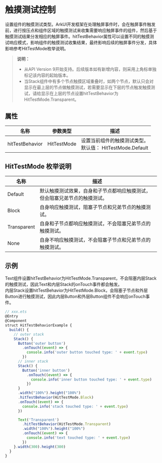 # 触摸测试控制

设置组件的触摸测试类型。ArkUI开发框架在处理触屏事件时，会在触屏事件触发前，进行按压点和组件区域的触摸测试来收集需要响应触屏事件的组件，然后基于触摸测试结果分发相应的触屏事件。hitTestBehavior属性可以设置不同的触摸测试响应模式，影响组件的触摸测试收集结果，最终影响后续的触屏事件分发，具体影响参考HitTestMode枚举说明。

>  **说明：**
>  - 从API Version 9开始支持。后续版本如有新增内容，则采用上角标单独标记该内容的起始版本。
>  - 当Stack组件中有多个节点触摸区域重叠时，如两个节点，默认只会对显示在最上层的节点做触摸测试，若需要显示在下层的节点触发触摸测试，请给显示在上层的节点设置hitTestBehavior为HitTestMode.Transparent。


## 属性

| **名称**               | **参数类型**     | **描述**                                  |
| -------------------- | -------- | ---------------------------------------- |
| hitTestBehavior      | HitTestMode  | 设置当前组件的触摸测试类型。<br>默认值： HitTestMode.Default |

## HitTestMode 枚举说明

  | 名称          | 描述                                       |
  | ------------| ----------------------------------------- |
  | Default     | 默认触摸测试效果，自身和子节点都响应触摸测试，但会阻塞兄弟节点的触摸测试。 |
  | Block       | 自身响应触摸测试，阻塞子节点和兄弟节点的触摸测试。 |
  | Transparent | 自身和子节点都响应触摸测试，不会阻塞兄弟节点的触摸测试。 |
  | None        | 自身不响应触摸测试，不会阻塞子节点和兄弟节点的触摸测试。 |


## 示例

Text组件设置hitTestBehavior为HitTestMode.Transparent，不会阻塞内层Stack的触摸测试，因此Text和内层Stack的onTouch事件都会触发。  
内层Stack设置hitTestBehavior为HitTestMode.Block，会阻塞子节点和外层Button进行触摸测试，因此内层Button和外层Button组件不会响应onTouch事件。

```ts
// xxx.ets
@Entry
@Component
struct HitTestBehaviorExample {
  build() {
    // outer stack
    Stack() {
      Button('outer button')
        .onTouch((event) => {
          console.info('outer button touched type: ' + event.type)
        })
      // inner stack
      Stack() {
        Button('inner button')
          .onTouch((event) => {
            console.info('inner button touched type: ' + event.type)
          })
      }
      .width("100%").height("100%")
      .hitTestBehavior(HitTestMode.Block)
      .onTouch((event) => {
        console.info('stack touched type: ' + event.type)
      })

      Text('Transparent')
        .hitTestBehavior(HitTestMode.Transparent)
        .width("100%").height("100%")
        .onTouch((event) => {
          console.info('text touched type: ' + event.type)
        })
    }.width(300).height(300)
  }
}
```